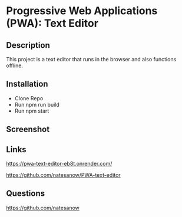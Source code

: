 # Progressive Web Applications (PWA): Text Editor

## Description

This project is a text editor that runs in the browser and also functions offline.

## Installation

* Clone Repo
* Run npm run build
* Run npm start

## Screenshot

## Links

https://pwa-text-editor-eb8t.onrender.com/

https://github.com/natesanow/PWA-text-editor

## Questions

https://github.com/natesanow
